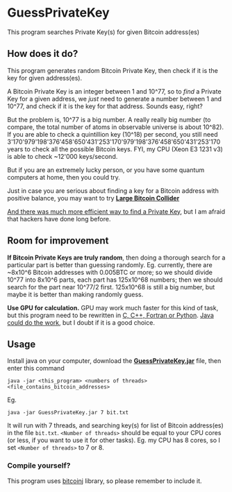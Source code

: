 # GuessPrivateKey
This program searches Private Key(s) for given Bitcoin address(es)

## How does it do?

This program generates random Bitcoin Private Key, then check if it is the key for given address(es).

A Bitcoin Private Key is an integer between 1 and 10^77, so to *find* a Private Key for a given address, we *just* need to generate a number between 1 and 10^77, and check if it is the key for that address. Sounds easy, right?

But the problem is, 10^77 is a big number. A really really big number (to compare, the total number of atoms in observable universe is about 10^82). If you are able to check a quintillion key (10^18) per second, you still need 3'170'979'198'376'458'650'431'253'170'979'198'376'458'650'431'253'170 years to check all the possible Bitcoin keys. FYI, my CPU (Xeon E3 1231 v3) is able to check ~12'000 keys/second.

But if you are an extremely lucky person, or you have some quantum computers at home, then you could try.

Just in case you are serious about finding a key for a Bitcoin address with positive balance, you may want to try **[Large Bitcoin Collider](https://lbc.cryptoguru.org/about)**

[And there was much more efficient way to find a Private Key](https://www.deepdotweb.com/2017/06/09/bitcoin-brain-wallets-hackers-heaven/), but I am afraid that hackers have done long before.

## Room for improvement

**If Bitcoin Private Keys are truly random**, then doing a thorough search for a particular part is better than guessing randomly. Eg. currently, there are ~8x10^6 Bitcoin addresses with 0.005BTC or more; so we should divide 10^77 into 8x10^6 parts, each part has 125x10^68 numbers; then we should search for the part near 10^77/2 first. 125x10^68 is still a big number, but maybe it is better than making randomly guess.

**Use GPU for calculation.** GPU may work much faster for this kind of task, but this program need to be rewritten in [C, C++, Fortran or Python](https://developer.nvidia.com/how-to-cuda-c-cpp). [Java could do the work](http://www.jcuda.org/), but I doubt if it is a good choice.

## Usage

Install java on your computer, download the **[GuessPrivateKey.jar](https://github.com/scorta/GuessPrivateKey/releases/tag/0.1)** file, then enter this command

    java -jar <this_program> <numbers of threads> <file_contains_bitcoin_addresses>    
Eg.

    java -jar GuessPrivateKey.jar 7 bit.txt
It will run with 7 threads, and searching key(s) for list of Bitcoin address(es) in the file `bit.txt`. `<Number of threads>` should be equal to your CPU cores (or less, if you want to use it for other tasks). Eg. my CPU has 8 cores, so I set `<Number of threads>` to 7 or 8.

### Compile yourself?

This program uses [bitcoinj](https://bitcoinj.github.io/) library, so please remember to include it.
